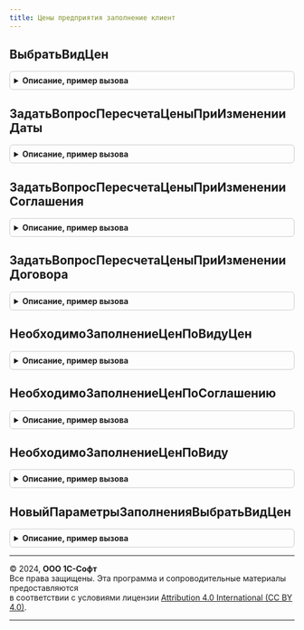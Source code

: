 ```yaml
---
title: Цены предприятия заполнение клиент
---
```



## ВыбратьВидЦен
<details style="margin: 1em 0; padding: 0.5em; border: 1px solid #ccc; border-radius: 6px;">

<summary style="font-weight: bold; cursor: pointer;">Описание, пример вызова</summary>

```bsl

// Процедура для выбора вида цен из единой формы выбора.
//
// Параметры:
//	ПараметрыЗаполнения - см. НовыйПараметрыЗаполненияВыбратьВидЦен
Процедура ВыбратьВидЦен(ПараметрыЗаполнения) Экспорт
```

Пример вызова
```bsl
ЦеныПредприятияЗаполнениеКлиент.ВыбратьВидЦен(ПараметрыЗаполнения) 
```
</details>

## ЗадатьВопросПересчетаЦеныПриИзмененииДаты
<details style="margin: 1em 0; padding: 0.5em; border: 1px solid #ccc; border-radius: 6px;">

<summary style="font-weight: bold; cursor: pointer;">Описание, пример вызова</summary>

```bsl

// Вопрос по пересчету цен при изменении даты документа.
//
// Параметры:
//	Документ - ДокументОбъект - для которого выполняются проверки
//	ОповещениеОРезультате - ОписаниеОповещения - оповещение о результате вопроса,
//			Ложь, если необходимые данные не заполнены или на вопрос пользователь ответил отрицательно.
//	ИмяТЧ -Строка - Имя табличной части, значение по-умолчанию "Товары".
//	ПроверитьСоглашение - Булево - признак необходимости проверки соглашение,
//	ТекстВопроса - Строка - текст вопроса.
//
Процедура ЗадатьВопросПересчетаЦеныПриИзмененииДаты( Экспорт
```

Пример вызова
```bsl
ЦеныПредприятияЗаполнениеКлиент.ЗадатьВопросПересчетаЦеныПриИзмененииДаты();
```
</details>

## ЗадатьВопросПересчетаЦеныПриИзмененииСоглашения
<details style="margin: 1em 0; padding: 0.5em; border: 1px solid #ccc; border-radius: 6px;">

<summary style="font-weight: bold; cursor: pointer;">Описание, пример вызова</summary>

```bsl

// Вопрос по пересчету цен при изменении соглашения.
//
// Параметры:
//	Документ - ДокументОбъект - для которого выполняются проверки
//	ОповещениеОРезультате - ОписаниеОповещения - оповещение о результате вопроса,
//			Ложь, если необходимые данные не заполнены или на вопрос пользователь ответил отрицательно.
//	ИмяТЧ -Строка - Имя табличной части, значение по-умолчанию "Товары".
//
//
Процедура ЗадатьВопросПересчетаЦеныПриИзмененииСоглашения(Документ, ОповещениеОРезультате, ИмяТЧ="Товары") Экспорт
```

Пример вызова
```bsl
ЦеныПредприятияЗаполнениеКлиент.ЗадатьВопросПересчетаЦеныПриИзмененииСоглашения(Документ, ОповещениеОРезультате, ИмяТЧ);
```
</details>

## ЗадатьВопросПересчетаЦеныПриИзмененииДоговора
<details style="margin: 1em 0; padding: 0.5em; border: 1px solid #ccc; border-radius: 6px;">

<summary style="font-weight: bold; cursor: pointer;">Описание, пример вызова</summary>

```bsl

// Вопрос по пересчету цен при изменении договора.
//
// Параметры:
//	Документ - ДокументОбъект - для которого выполняются проверки
//	ОповещениеОРезультате - ОписаниеОповещения - оповещение о результате вопроса,
//			Ложь, если необходимые данные не заполнены или на вопрос пользователь ответил отрицательно.
//	ИмяТЧ -Строка - Имя табличной части, значение по-умолчанию "Товары".
//
//
Процедура ЗадатьВопросПересчетаЦеныПриИзмененииДоговора(Документ, ОповещениеОРезультате, ИмяТЧ="Товары") Экспорт
```

Пример вызова
```bsl
ЦеныПредприятияЗаполнениеКлиент.ЗадатьВопросПересчетаЦеныПриИзмененииДоговора(Документ, ОповещениеОРезультате, ИмяТЧ);
```
</details>

## НеобходимоЗаполнениеЦенПоВидуЦен
<details style="margin: 1em 0; padding: 0.5em; border: 1px solid #ccc; border-radius: 6px;">

<summary style="font-weight: bold; cursor: pointer;">Описание, пример вызова</summary>

```bsl


// Проверяет заполненность реквизитов, необходимых для заполнения цен в документе по виду цен.
//
// Параметры:
//   Документ                    - ДокументОбъект - объект, для которого выполняются проверки.
//   ИмяТабличнойЧасти           - Строка - имя табличной части, в которой необходимо осуществить проверку.
//   ПредставлениеТабличнойЧасти - Строка - представление табличной части для информирования пользователя.
//
// Возвращаемое значение:
//   Булево - Ложь, если необходимые данные не заполнены.
//
Функция НеобходимоЗаполнениеЦенПоВидуЦен(Документ, ИмяТабличнойЧасти, ПредставлениеТабличнойЧасти) Экспорт
```

Пример вызова
```bsl
Результат = ЦеныПредприятияЗаполнениеКлиент.НеобходимоЗаполнениеЦенПоВидуЦен(Документ, ИмяТабличнойЧасти, ПредставлениеТабличнойЧасти) 
```
</details>

## НеобходимоЗаполнениеЦенПоСоглашению
<details style="margin: 1em 0; padding: 0.5em; border: 1px solid #ccc; border-radius: 6px;">

<summary style="font-weight: bold; cursor: pointer;">Описание, пример вызова</summary>

```bsl

// Проверяет заполненность реквизитов, необходимых для заполнения цен в документе по соглашению с клиентом.
//
// Параметры:
//	Документ                    - ДокументОбъект - объект, для которого выполняются проверки
//	ИмяТабличнойЧасти           - Строка - имя табличной части, в которой необходимо осуществить проверку
//	ПредставлениеТабличнойЧасти - Строка - представление табличной части для информирования пользователя.
//
// Возвращаемое значение:
//	Булево - Ложь, если необходимые данные не заполнены.
//
Функция НеобходимоЗаполнениеЦенПоСоглашению(Документ, ИмяТабличнойЧасти, ПредставлениеТабличнойЧасти) Экспорт
```

Пример вызова
```bsl
Результат = ЦеныПредприятияЗаполнениеКлиент.НеобходимоЗаполнениеЦенПоСоглашению(Документ, ИмяТабличнойЧасти, ПредставлениеТабличнойЧасти) 
```
</details>

## НеобходимоЗаполнениеЦенПоВиду
<details style="margin: 1em 0; padding: 0.5em; border: 1px solid #ccc; border-radius: 6px;">

<summary style="font-weight: bold; cursor: pointer;">Описание, пример вызова</summary>

```bsl

// Проверяет заполненность реквизитов, необходимых для заполнения цен в документе по договору с комиссионером.
//
// Параметры:
//	Документ            - ДанныеФормыСтруктура - объект, для которого выполняются проверки
//	ПараметрыЗаполнения - см. ЦеныПредприятияЗаполнениеСервер.НовыйПараметрыПроверкиВидаЦенДоговора
//
// Возвращаемое значение:
//	Булево - Ложь, если необходимые данные не заполнены.
//
Функция НеобходимоЗаполнениеЦенПоВиду(Документ, ПараметрыЗаполнения) Экспорт
```

Пример вызова
```bsl
Результат = ЦеныПредприятияЗаполнениеКлиент.НеобходимоЗаполнениеЦенПоВиду(Документ, ПараметрыЗаполнения) 
```
</details>

## НовыйПараметрыЗаполненияВыбратьВидЦен
<details style="margin: 1em 0; padding: 0.5em; border: 1px solid #ccc; border-radius: 6px;">

<summary style="font-weight: bold; cursor: pointer;">Описание, пример вызова</summary>

```bsl

// Конструктор параметров метода ВыбратьВидЦен.
//
// Возвращаемое значение:
//	Структура - Полный перечень возможных параметров,некоторые могут быть необязательными к заполнению:
//		* ОписаниеОповещения - ОписаниеОповещения,Неопределено - оповещение, которое должно быть обработано после выбора вида цен
//		* ЦенаВключаетНДС 							- Булево, Неопределено - отбор при выборе цены
//		* ИспользоватьПриПродаже 					- Булево, Неопределено - отбор при выборе цены
//		* ИспользоватьПриПередачеМеждуОрганизациями - Булево, Неопределено - отбор при выборе цены
//		* ВладелецИндивидуальногоВидаЦен			- СправочникСсылка.СоглашенияСКлиентами,СправочникСсылка.Партнеры,СправочникСсылка.ФорматыМагазинов,СправочникСсылка.Склады,Неопределено

//++ НЕ УТ

//		* ИспользоватьПриПередачеПродукцииДавальцу 	- Булево, Неопределено - отбор при выборе цены.

//-- НЕ УТ

// Новый параметры заполнения выбрать вид цен.
//
// Возвращаемое значение:
//  Структура - Новый параметры заполнения выбрать вид цен:
// * ОписаниеОповещения - Неопределено -
// * ЦенаВключаетНДС - Неопределено -
// * ИспользоватьПриПродаже - Неопределено -
// * ИспользоватьПриПередачеМеждуОрганизациями - Неопределено -
// * ВладелецИндивидуальногоВидаЦен - Неопределено -
// * ИспользоватьПриПередачеПродукцииДавальцу - Неопределено -
Функция НовыйПараметрыЗаполненияВыбратьВидЦен() Экспорт
```

Пример вызова
```bsl
Результат = ЦеныПредприятияЗаполнениеКлиент.НовыйПараметрыЗаполненияВыбратьВидЦен() 
```
</details>

---

© 2024, **ООО 1С-Софт**  
Все права защищены. Эта программа и сопроводительные материалы предоставляются  
в соответствии с условиями лицензии [Attribution 4.0 International (CC BY 4.0)](https://creativecommons.org/licenses/by/4.0/legalcode).

---

